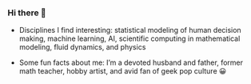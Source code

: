 ### Hi there 👋

- Disciplines I find interesting: statistical modeling of human decision making, machine learning, AI, scientific computing in mathematical modeling, fluid dynamics, and physics
  
- Some fun facts about me: I’m a devoted husband and father, former math teacher, hobby artist, and avid fan of geek pop culture 😀

<!--
**mmagno/mmagno** is a ✨ _special_ ✨ repository because its `README.md` (this file) appears on your GitHub profile.

Here are some ideas to get you started:

- 🔭 I’m currently working on ...
- 🌱 I’m currently learning ...
- 👯 I’m looking to collaborate on ...
- 🤔 I’m looking for help with ...
- 💬 Ask me about ...
- 📫 How to reach me: ...
- 😄 Pronouns: ...
- ⚡ Fun fact: ...
-->
